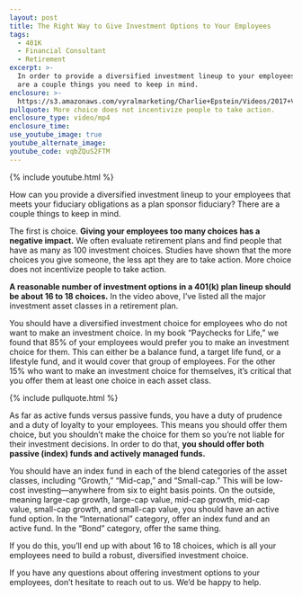 ```yaml
---
layout: post
title: The Right Way to Give Investment Options to Your Employees
tags:
  - 401K
  - Financial Consultant
  - Retirement
excerpt: >-
  In order to provide a diversified investment lineup to your employees, there
  are a couple things you need to keep in mind.
enclosure: >-
  https://s3.amazonaws.com/vyralmarketing/Charlie+Epstein/Videos/2017+Videos/The+Right+Way+to+Give+Investment+Options+to+Your+Employees+-+The+401K+Coach.mp4
pullquote: More choice does not incentivize people to take action.
enclosure_type: video/mp4
enclosure_time:
use_youtube_image: true
youtube_alternate_image:
youtube_code: vqbZQuS2FTM
---
```



{% include youtube.html %}

How can you provide a diversified investment lineup to your employees that meets your fiduciary obligations as a plan sponsor fiduciary? There are a couple things to keep in mind.

The first is choice. **Giving your employees too many choices has a negative impact.** We often evaluate retirement plans and find people that have as many as 100 investment choices. Studies have shown that the more choices you give someone, the less apt they are to take action. More choice does not incentivize people to take action.&nbsp;

**A reasonable number of investment options in a 401(k) plan lineup should be about 16 to 18 choices.** In the video above, I’ve listed all the major investment asset classes in a retirement plan.&nbsp;

You should have a diversified investment choice for employees who do not want to make an investment choice. In my book “Paychecks for Life,” we found that 85% of your employees would prefer you to make an investment choice for them. This can either be a balance fund, a target life fund, or a lifestyle fund, and it would cover that group of employees. For the other 15% who want to make an investment choice for themselves, it’s critical that you offer them at least one choice in each asset class.&nbsp;

{% include pullquote.html %}

As far as active funds versus passive funds, you have a duty of prudence and a duty of loyalty to your employees. This means you should offer them choice, but you shouldn’t make the choice for them so you’re not liable for their investment decisions. In order to do that, **you should offer both passive (index) funds and actively managed funds.&nbsp;**

You should have an index fund in each of the blend categories of the asset classes, including “Growth,” “Mid-cap,” and “Small-cap.” This will be low-cost investing—anywhere from six to eight basis points. On the outside, meaning large-cap growth, large-cap value, mid-cap growth, mid-cap value, small-cap growth, and small-cap value, you should have an active fund option. In the “International” category, offer an index fund and an active fund. In the “Bond” category, offer the same thing.&nbsp;

If you do this, you’ll end up with about 16 to 18 choices, which is all your employees need to build a robust, diversified investment choice.&nbsp;

If you have any questions about offering investment options to your employees, don’t hesitate to reach out to us. We’d be happy to help.
<br>&nbsp;